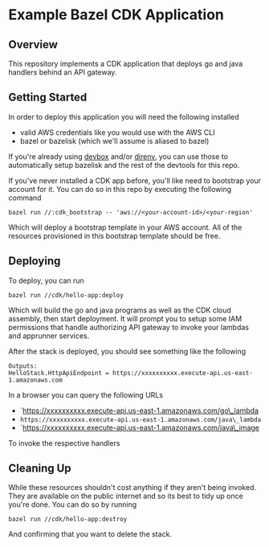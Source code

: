 # Example Bazel CDK Application

## Overview

This repository implements a CDK application that deploys go and java handlers
behind an API gateway.

## Getting Started

In order to deploy this application you will need the following installed

* valid AWS credentials like you would use with the AWS CLI
* bazel or bazelisk (which we'll assume is aliased to bazel)

If you're already using [devbox](https://www.dev-box.app/) and/or
[direnv](https://direnv.net/), you can use those to automatically setup
bazelisk and the rest of the devtools for this repo.

If you've never installed a CDK app before, you'll like need to bootstrap your
account for it. You can do so in this repo by executing the following command

```
bazel run //:cdk_bootstrap -- 'aws://<your-account-id>/<your-region'
```

Which will deploy a bootstrap template in your AWS account. All of the
resources provisioned in this bootstrap template should be free.

## Deploying

To deploy, you can run

```
bazel run //cdk/hello-app:deploy
```

Which will build the go and java programs as well as the CDK cloud assembly,
then start deployment. It will prompt you to setup some IAM permissions that
handle authorizing API gateway to invoke your lambdas and apprunner services.

After the stack is deployed, you should see something like the following

```
Outputs:
HelloStack.HttpApiEndpoint = https://xxxxxxxxxx.execute-api.us-east-1.amazonaws.com
```

In a browser you can query the following URLs

* `https://xxxxxxxxxx.execute-api.us-east-1.amazonaws.com/go\_lambda
* `https://xxxxxxxxxx.execute-api.us-east-1.amazonaws.com/java\_lambda`
* `https://xxxxxxxxxx.execute-api.us-east-1.amazonaws.com/java\_image

To invoke the respective handlers

## Cleaning Up

While these resources shouldn't cost anything if they aren't being invoked.
They are available on the public internet and so its best to tidy up once
you're done. You can do so by running

```
bazel run //cdk/hello-app:destroy
```

And confirming that you want to delete the stack.
